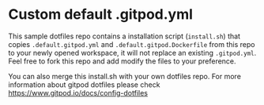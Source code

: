 # Custom default .gitpod.yml

This sample dotfiles repo contains a installation script (`install.sh`) that copies `.default.gitpod.yml` and `.default.gitpod.Dockerfile` from this repo to your newly opened workspace, it will not replace an existing `.gitpod.yml`. Feel free to fork this repo and add modify the files to your preference.

You can also merge this install.sh with your own dotfiles repo. For more information about gitpod dotfiles please check https://www.gitpod.io/docs/config-dotfiles